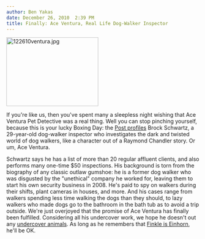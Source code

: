 ```yaml
---
author: Ben Yakas
date: December 26, 2010  2:39 PM
title: Finally: Ace Ventura, Real Life Dog-Walker Inspector
---
```


<p><span class="mt-enclosure mt-enclosure-image" style="display: inline;"> <img alt="122610ventura.jpg" src="https://web.archive.org/web/20110412173131im_/http://gothamist.com/attachments/byakas/122610ventura.jpg" width="240" height="180" class="image-left"> </span></p>

<p>If you&apos;re like us, then you&apos;ve spent many a sleepless night wishing that Ace Ventura Pet Detective was a real thing. Well you can stop pinching yourself, because this is your lucky Boxing Day: the <a href="https://web.archive.org/web/20110412173131/http://www.nypost.com/p/news/local/manhattan/real_ace_ventura_laJM27zl8N5qgy97a456IN?CMP=OTC-rss&amp;FEEDNAME=">Post profiles</a> Brock Schwartz, a 29-year-old dog-walker inspector who investigates the dark and twisted world of dog walkers, like a character out of a Raymond Chandler story. Or um, Ace Ventura.</p>

<p>Schwartz says he has a list of more than 20 regular affluent clients, and also performs many one-time $50 inspections. His background is torn from the biography of any classic outlaw gumshoe: he is a former dog walker who was disgusted by the &quot;unethical&quot; company he worked for, leaving them to start his own security business in 2008. He&apos;s paid to spy on walkers during their shifts, plant cameras in houses, and more. And his cases range from walkers spending less time walking the dogs than they should, to lazy walkers who made dogs go to the bathroom in the bath tub as to avoid a trip outside. We&apos;re just overjoyed that the promise of Ace Ventura has finally been fulfilled. Considering all his undercover work, we hope he doesn&apos;t out any <a href="https://web.archive.org/web/20110412173131/http://gothamist.com/2006/02/09/kitty_cat_helps.php">undercover animals</a>. As long as he remembers that <a href="https://web.archive.org/web/20110412173131/http://www.youtube.com/watch?v=QH4UL6btePY">Finkle is Einhorn</a>, he&apos;ll be OK. </p>